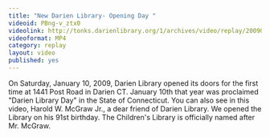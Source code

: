 ```yaml
---
title: "New Darien Library- Opening Day "
videoid: PBng-v_ztx0
videolink: http://tonks.darienlibrary.org/1/archives/video/replay/20090110_opening_day.mp4
videoformat: MP4
category: replay
layout: video
published: yes
---
```


On Saturday, January 10, 2009, Darien Library opened its doors for the first time at 1441 Post Road in Darien CT. January 10th that year was proclaimed "Darien Library Day" in the State of Connecticut. You can also see in this video, Harold W. McGraw Jr., a dear friend of Darien Library. We opened the Library on his 91st birthday. The Children's Library is officially named after Mr. McGraw.